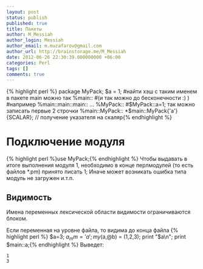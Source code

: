 ```yaml
---
layout: post
status: publish
published: true
title: Пакеты
author: M_Messiah
author_login: Messiah
author_email: m.muzafarov@gmail.com
author_url: http://brainstorage.me/M_Messiah
date: 2012-06-26 22:30:39.000000000 +06:00
categories: Perl
tags: []
comments: true
---
```

{% highlight perl %} package MyPack;
$a = 1;
#найти хэш с таким именем в пакете main можно так
 %main::
#(и так можно до бесконечности :) )
#например %main::main::main:: ...
 %MyPack::
#$MyPack::a=1; так можно записать первые 2 строчки
%main::MyPack::
 *$main::MyPack{'a'}{SCALAR}; // получение указателя на скаляр{% endhighlight %}
#  #
#  #
# Подключение модуля #
{% highlight perl %}use MyPack;{% endhighlight %}
Чтобы выдавать в итоге выполнения модуля 1, необходимо в конце перлмодулей (то есть файлов *.pm) принято писать 1; Иначе может возникать ошибка типа модуль не загружен и.т.п.
## Видимость ##
Имена переменных лексической области видимости ограничиваются блоком.

Если переменная на уровне файла, то видима до конца файла
{% highlight perl %} $a=3;
 $a_mm='a';
my ($a,@b) = (1,2,3);
print "$a\n";
print $main::a;{% endhighlight %}
Выведет:

	1
	3
